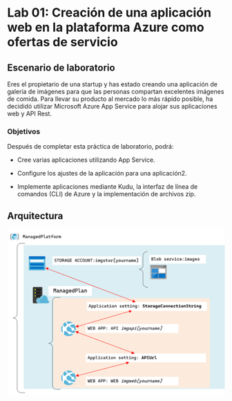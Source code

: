 # Lab 01: Creación de una aplicación web en la plataforma Azure como ofertas de servicio

## Escenario de laboratorio

Eres el propietario de una startup y has estado creando una aplicación de galería de imágenes para que las personas compartan excelentes imágenes de comida. Para llevar su producto al mercado lo más rápido posible, ha decididó utilizar Microsoft Azure App Service para alojar sus aplicaciones web y API Rest.

### Objetivos
Después de completar esta práctica de laboratorio, podrá:

- Cree varias aplicaciones utilizando App Service.

- Configure los ajustes de la aplicación para una aplicación2.

- Implemente aplicaciones mediante Kudu, la interfaz de línea de comandos (CLI) de Azure y la implementación de archivos zip.

## Arquitectura

![](images/architecture_01.png)

## 